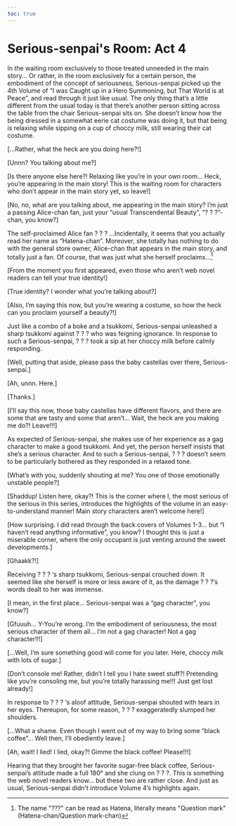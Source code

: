 ```yaml
---
toc: true
---
```


# Serious-senpai's Room: Act 4

In the waiting room exclusively to those treated unneeded in the main story...
Or rather, in the room exclusively for a certain person, the embodiment of the
concept of seriousness, Serious-senpai picked up the 4th Volume of “I was Caught
up in a Hero Summoning, but That World is at Peace”, and read through it just
like usual. The only thing that’s a little different from the usual today is
that there’s another person sitting across the table from the chair
Serious-senpai sits on. She doesn’t know how the being dressed in a somewhat
eerie cat costume was doing it, but that being is relaxing while sipping on a
cup of choccy milk, still wearing their cat costume.

[...Rather, what the heck are you doing here?!]

[Unnn? You talking about me?]

[Is there anyone else here?! Relaxing like you’re in your own room... Heck,
you’re appearing in the main story! This is the waiting room for characters who
don’t appear in the main story yet, so leave!]

[No, no, what are you talking about, me appearing in the main story? I’m just a
passing Alice-chan fan, just your “usual Transcendental Beauty”, “? ? ?”-chan,
you know?]

The self-proclaimed Alice fan ? ? ? ...Incidentally, it seems that you actually
read her name as “Hatena-chan”. Moreover, she totally has nothing to do with the
general store owner, Alice-chan that appears in the main story, and totally just
a fan. Of course, that was just what she herself proclaims...[^hatenachan]

[From the moment you first appeared, even those who aren’t web novel readers can
tell your true identity!]

[True identity? I wonder what you’re talking about?]

[Also, I’m saying this now, but you’re wearing a costume, so how the heck can
you proclaim yourself a beauty?!]

Just like a combo of a boke and a tsukkomi, Serious-senpai unleashed a sharp
tsukkomi against ? ? ? who was feigning ignorance. In response to such a
Serious-senpai, ? ? ? took a sip at her choccy milk before calmly responding.

[Well, putting that aside, please pass the baby castellas over there,
Serious-senpai.]

[Ah, unnn. Here.]

[Thanks.]

[I’ll say this now, those baby castellas have different flavors, and there are
some that are tasty and some that aren’t... Wait, the heck are you making me
do?! Leave!!!]

As expected of Serious-senpai, she makes use of her experience as a gag
character to make a good tsukkomi. And yet, the person herself insists that
she’s a serious character. And to such a Serious-senpai, ? ? ? doesn’t seem to
be particularly bothered as they responded in a relaxed tone.

[What’s with you, suddenly shouting at me? You one of those emotionally unstable
people?]

[Shaddup! Listen here, okay?! This is the corner where I, the most serious of
the serious in this series, introduces the highlights of the volume in an
easy-to-understand manner! Main story characters aren’t welcome here!]

[How surprising. I did read through the back covers of Volumes 1-3... but “I
haven’t read anything informative”, you know? I thought this is just a miserable
corner, where the only occupant is just venting around the sweet developments.]

[Ghaakk?!]

Receiving ? ? ? ‘s sharp tsukkomi, Serious-senpai crouched down. It seemed like
she herself is more or less aware of it, as the damage ? ? ?’s words dealt to
her was immense.

[I mean, in the first place... Serious-senpai was a “gag character”, you know?]

[Gfuuuh... Y-You’re wrong. I’m the embodiment of seriousness, the most serious
character of them all... I’m not a gag character! Not a gag character!!!]

[...Well, I’m sure something good will come for you later. Here, choccy milk
with lots of sugar.]

[Don’t console me! Rather, didn’t I tell you I hate sweet stuff?! Pretending
like you’re consoling me, but you’re totally harassing me!!! Just get lost
already!]

In response to ? ? ? ‘s aloof attitude, Serious-senpai shouted with tears in her
eyes. Thereupon, for some reason, ? ? ? exaggeratedly slumped her shoulders.

[...What a shame. Even though I went out of my way to bring some “black
coffee”... Well then, I’ll obediently leave.]

[Ah, wait! I lied! I lied, okay?! Gimme the black coffee! Please!!!]

Hearing that they brought her favorite sugar-free black coffee, Serious-senpai’s
attitude made a full 180° and she clung on ? ? ?. This is something the web
novel readers know... but these two are rather close. And just as usual,
Serious-senpai didn’t introduce Volume 4’s highlights again.

[^hatenachan]:
    The name "???" can be read as Hatena, literally means "Question mark"
    (Hatena-chan/Question mark-chan)
